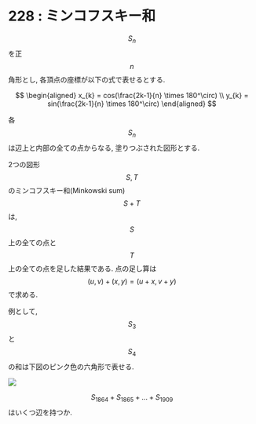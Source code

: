 # 228 : ミンコフスキー和

$$S_{n}$$ を正 $$n$$ 角形とし, 各頂点の座標が以下の式で表せるとする.

$$
\begin{aligned}
x_{k} = cos(\frac{2k-1}{n} \times 180^\circ) \\
y_{k} = sin(\frac{2k-1}{n} \times 180^\circ)
\end{aligned}
$$

各 $$S_{n}$$ は辺上と内部の全ての点からなる, 塗りつぶされた図形とする.

2つの図形 $$S,T$$ のミンコフスキー和(Minkowski sum) $$S+T$$ は, $$S$$ 上の全ての点と $$T$$ 上の全ての点を足した結果である. 点の足し算は $$(u, v) + (x, y) = (u+x, v+y)$$ で求める.

例として, $$S_{3}$$ と $$S_{4}$$ の和は下図のピンク色の六角形で表せる.

![](https://projecteuler.net/project/images/p228.png)

$$S_{1864} + S_{1865} + \dots + S_{1909}$$ はいくつ辺を持つか.
